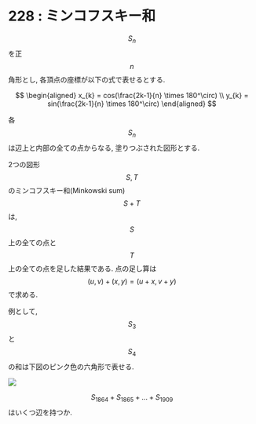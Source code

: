 # 228 : ミンコフスキー和

$$S_{n}$$ を正 $$n$$ 角形とし, 各頂点の座標が以下の式で表せるとする.

$$
\begin{aligned}
x_{k} = cos(\frac{2k-1}{n} \times 180^\circ) \\
y_{k} = sin(\frac{2k-1}{n} \times 180^\circ)
\end{aligned}
$$

各 $$S_{n}$$ は辺上と内部の全ての点からなる, 塗りつぶされた図形とする.

2つの図形 $$S,T$$ のミンコフスキー和(Minkowski sum) $$S+T$$ は, $$S$$ 上の全ての点と $$T$$ 上の全ての点を足した結果である. 点の足し算は $$(u, v) + (x, y) = (u+x, v+y)$$ で求める.

例として, $$S_{3}$$ と $$S_{4}$$ の和は下図のピンク色の六角形で表せる.

![](https://projecteuler.net/project/images/p228.png)

$$S_{1864} + S_{1865} + \dots + S_{1909}$$ はいくつ辺を持つか.
